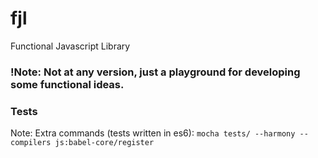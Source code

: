# fjl
Functional Javascript Library

### !Note: Not at any version, just a playground for developing some functional ideas.

### Tests
Note: Extra commands (tests written in es6):
`mocha tests/ --harmony --compilers js:babel-core/register`
